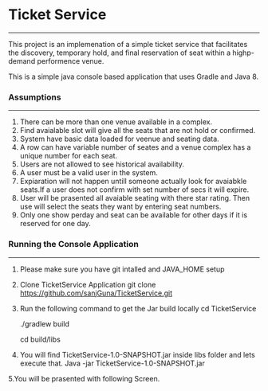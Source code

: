 # Ticket Service
---
This project is an implemenation of a simple ticket service that facilitates the discovery, temporary hold, and final reservation of seat within a highp-demand performence venue.

This is a simple java console based application that uses Gradle and Java 8.

### Assumptions
---
1. There can be more than one venue available in a complex.
2. Find avaialable slot will give all the seats that are not hold or confirmed.
3. System have basic data loaded for veenue and seating data. 
4. A row can have variable number of seates and a venue complex has a unique number for each seat.
5. Users are not allowed to see historical availability.
6. A user must be a valid user in the system.
7. Expiaration will not happen untill someone actually look for avaiabkle seats.If a user does not confirm with set number of secs it will expire.
8. User will be prasented all avaiable seating with there star rating. Then use will select the seats they want by entering seat numbers.
9. Only one show perday and seat can be available for other days if it is reserved for one day.

### Running the Console Application
---
1. Please make sure you have git intalled and JAVA_HOME setup
2. Clone TicketService Application
    git clone https://github.com/sanjGuna/TicketService.git

3. Run the following command to get the Jar build locally
   cd TicketService
   
   ./gradlew build
   
   cd build/libs
   
 4. You will find TicketService-1.0-SNAPSHOT.jar inside libs folder and lets execute that.
   Java -jar TicketService-1.0-SNAPSHOT.jar
   
 5.You will be prasented with following Screen.
    
